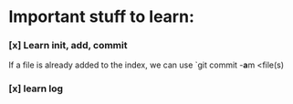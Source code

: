 # Important stuff to learn:

### [x] Learn init, add, commit<br/>
  If a file is already added to the index, we can use `git commit -**a**m <file(s)<br/>
### [x] learn log<br/>
